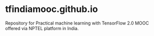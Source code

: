 # tfindiamooc.github.io
Repository for Practical machine learning with TensorFlow 2.0 MOOC offered via NPTEL platform in India.
